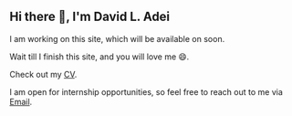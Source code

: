 ## Hi there 👋, I'm David L. Adei

 I am working on this site, which will be available on soon. 

 Wait till I finish this site, and you will love me 😄. 

 Check out my [CV](./cv.pdf).

 I am open for internship opportunities, so feel free to reach out to me via [Email](mailto:lokingdav@gmail.com).
 

